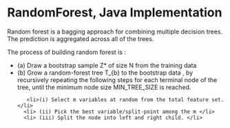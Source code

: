 RandomForest, Java Implementation
=============================

Random forest is a bagging approach for combining multiple decision trees. The prediction is aggregated 
across all of the trees. 

The process of building random forest is :
<ul>
 <li>(a) Draw a bootstrap sample Z* of size N from the training data </li>
 <li> (b) Grow a random-forest tree T_{b} to the bootstrap data , by recursively
      repeating the following steps for each terminal node of the tree, until 
      the minimum node size MIN_TREE_SIZE is reached. </li>

       <li>(i) Select m variables at random from the total feature set. </li>
      <li> (ii) Pick the best variable/split-point among the m </li>
      <li> (iii) Split the node into left and right child. </li>

 </li>
</ul>

